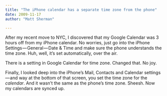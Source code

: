 ```yaml
---
title: "The iPhone calendar has a separate time zone from the phone"
date: 2009-11-17
author: "Matt Sherman"

---
```


After my recent move to NYC, I discovered that my Google Calendar was 3 hours off from my iPhone calendar. No worries, just go into the iPhone Settings — General — Date &amp; Time and make sure the phone understands the time zone. Huh, well, it’s set automatically, over the air.

There is a setting in Google Calendar for time zone. Changed that. No joy.

Finally, I looked deep into the iPhone’s Mail, Contacts and Calendar settings — and way at the bottom of that screen, you set the time zone for the _calendar_. And it wasn’t the same as the phone’s time zone. Sheesh. Now my calendars are synced up.
